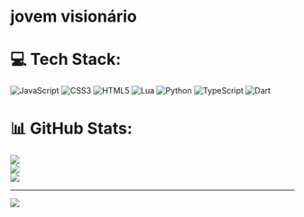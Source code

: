 # jovem visionário

# 💻 Tech Stack:
![JavaScript](https://img.shields.io/badge/javascript-%23323330.svg?style=flat&logo=javascript&logoColor=%23F7DF1E) ![CSS3](https://img.shields.io/badge/css3-%231572B6.svg?style=flat&logo=css3&logoColor=white) ![HTML5](https://img.shields.io/badge/html5-%23E34F26.svg?style=flat&logo=html5&logoColor=white) ![Lua](https://img.shields.io/badge/lua-%232C2D72.svg?style=flat&logo=lua&logoColor=white) ![Python](https://img.shields.io/badge/python-3670A0?style=flat&logo=python&logoColor=ffdd54) ![TypeScript](https://img.shields.io/badge/typescript-%23007ACC.svg?style=flat&logo=typescript&logoColor=white) ![Dart](https://img.shields.io/badge/dart-%230175C2.svg?style=flat&logo=dart&logoColor=white)
# 📊 GitHub Stats:
![](https://github-readme-stats.vercel.app/api?username=brunooboy&theme=dark&hide_border=false&include_all_commits=false&count_private=true)<br/>
![](https://github-readme-streak-stats.herokuapp.com/?user=brunooboy&theme=dark&hide_border=false)<br/>
![](https://github-readme-stats.vercel.app/api/top-langs/?username=brunooboy&theme=dark&hide_border=false&include_all_commits=false&count_private=true&layout=compact)

---
[![](https://visitcount.itsvg.in/api?id=brunooboy&icon=2&color=8)](https://visitcount.itsvg.in)
